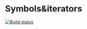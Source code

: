 # Symbols&iterators

[![Build status](https://ci.appveyor.com/api/projects/status/43e4iwo0oa8ssab3?svg=true)](https://ci.appveyor.com/project/Antonio-87/symbols-iterators)